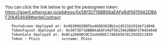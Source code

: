 You can click the link below to get the pestogreen token:   
https://goerli.etherscan.io/address/0x58f3D716BB06aEAFe9df56159A2DBAF2fA454648#writeContract 
``` 
   PestoGreen deployed at: 0x9830082B8Fba4680382Bb2a1d5316291bbf1d046       
   TokenFaucet deployed at: 0x58f3D716BB06aEAFe9df56159A2DBAF2fA454648   
   TokenSale deployed at: 0x0Ca2b600C0C52e6d90CC7Ab565b781292ED11959   
   Token : PCoin          surname: PCoin      
```